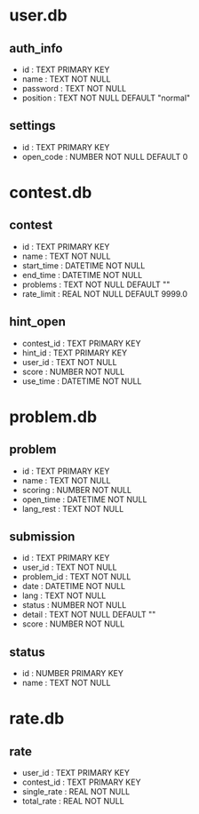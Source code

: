 # user.db
## auth_info
- id : TEXT PRIMARY KEY
- name : TEXT NOT NULL
- password : TEXT NOT NULL
- position : TEXT NOT NULL DEFAULT "normal"

## settings
- id : TEXT PRIMARY KEY
- open_code : NUMBER NOT NULL DEFAULT 0

# contest.db
## contest
- id : TEXT PRIMARY KEY
- name : TEXT NOT NULL
- start_time : DATETIME NOT NULL
- end_time : DATETIME NOT NULL
- problems : TEXT NOT NULL DEFAULT ""
- rate_limit : REAL NOT NULL DEFAULT 9999.0

## hint_open
- contest_id : TEXT PRIMARY KEY
- hint_id : TEXT PRIMARY KEY
- user_id : TEXT NOT NULL
- score : NUMBER NOT NULL
- use_time : DATETIME NOT NULL

# problem.db
## problem
- id : TEXT PRIMARY KEY
- name : TEXT NOT NULL
- scoring : NUMBER NOT NULL
- open_time : DATETIME NOT NULL
- lang_rest : TEXT NOT NULL

## submission
- id : TEXT PRIMARY KEY
- user_id : TEXT NOT NULL
- problem_id : TEXT NOT NULL
- date : DATETIME NOT NULL
- lang : TEXT NOT NULL
- status : NUMBER NOT NULL
- detail : TEXT NOT NULL DEFAULT ""
- score : NUMBER NOT NULL

## status
- id : NUMBER PRIMARY KEY
- name : TEXT NOT NULL

# rate.db
## rate
- user_id : TEXT PRIMARY KEY
- contest_id : TEXT PRIMARY KEY
- single_rate : REAL NOT NULL
- total_rate : REAL NOT NULL
